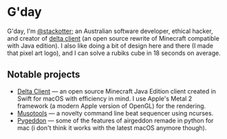 # G'day

G'day, I'm [@stackotter](https://twitter.com/stackotter); an Australian software developer, ethical hacker, and creator of [delta client](https://github.com/stackotter/delta-client) (an open source rewrite of Minecraft compatible with Java edition). I also like doing a bit of design here and there (I made that pixel art logo), and I can solve a rubiks cube in 18 seconds on average.

## Notable projects

- [Delta Client](https://github.com/stackotter/delta-client) — an open source Minecraft Java Edition client created in Swift for macOS with efficiency in mind. I use Apple's Metal 2 framework (a modern Apple version of OpenGL) for the rendering.
- [Musotools](https://gitlab.com/stackotter/musotools) — a novelty command line beat sequencer using ncurses.
- [Pygeddon](https://gitlab.com/stackotter/pygeddon) — some of the features of airgeddon remade in python for mac (i don't think it works with the latest macOS anymore though).